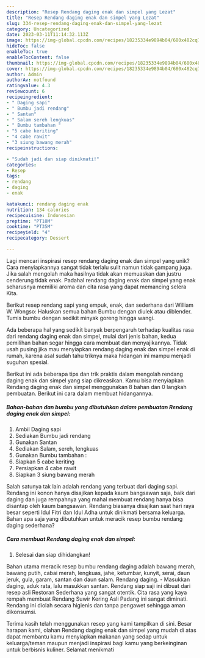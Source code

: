 ```yaml
---
description: "Resep Rendang daging enak dan simpel yang Lezat"
title: "Resep Rendang daging enak dan simpel yang Lezat"
slug: 334-resep-rendang-daging-enak-dan-simpel-yang-lezat
category: Uncategorized
date: 2023-03-11T11:14:32.113Z
image: https://img-global.cpcdn.com/recipes/18235334e9894b04/680x482cq70/rendang-daging-enak-dan-simpel-foto-resep-utama.jpg
hideToc: false
enableToc: true
enableTocContent: false
thumbnail: https://img-global.cpcdn.com/recipes/18235334e9894b04/680x482cq70/rendang-daging-enak-dan-simpel-foto-resep-utama.jpg
cover: https://img-global.cpcdn.com/recipes/18235334e9894b04/680x482cq70/rendang-daging-enak-dan-simpel-foto-resep-utama.jpg
author: Admin
authorAv: notfound
ratingvalue: 4.3
reviewcount: 6
recipeingredient:
- " Daging sapi"
- " Bumbu jadi rendang"
- " Santan"
- " Salam sereh lengkuas"
- " Bumbu tambahan "
- "5 cabe keriting"
- "4 cabe rawit"
- "3 siung bawang merah"
recipeinstructions:

- "Sudah jadi dan siap dinikmati!"
categories:
- Resep
tags:
- rendang
- daging
- enak

katakunci: rendang daging enak 
nutrition: 134 calories
recipecuisine: Indonesian
preptime: "PT18M"
cooktime: "PT35M"
recipeyield: "4"
recipecategory: Dessert

---
```





Lagi mencari inspirasi resep rendang daging enak dan simpel yang unik? Cara menyiapkannya sangat tidak terlalu sulit namun tidak gampang juga. Jika salah mengolah maka hasilnya tidak akan memuaskan dan justru cenderung tidak enak. Padahal rendang daging enak dan simpel yang enak seharusnya memiliki aroma dan cita rasa yang dapat memancing selera Kita.





Berikut resep rendang sapi yang empuk, enak, dan sederhana dari William W. Wongso: Haluskan semua bahan Bumbu dengan diulek atau diblender. Tumis bumbu dengan sedikit minyak goreng hingga wangi.

Ada beberapa hal yang sedikit banyak berpengaruh terhadap kualitas rasa dari rendang daging enak dan simpel, mulai dari jenis bahan, kedua pemilihan bahan segar hingga cara membuat dan menyajikannya. Tidak usah pusing jika mau menyiapkan rendang daging enak dan simpel enak di rumah, karena asal sudah tahu triknya maka hidangan ini mampu menjadi suguhan spesial.






Berikut ini ada beberapa tips dan trik praktis dalam mengolah rendang daging enak dan simpel yang siap dikreasikan. Kamu bisa menyiapkan Rendang daging enak dan simpel menggunakan 8 bahan dan 0 langkah pembuatan. Berikut ini cara dalam membuat hidangannya.

<!--inarticleads1-->

##### Bahan-bahan dan bumbu yang dibutuhkan dalam pembuatan Rendang daging enak dan simpel:

1. Ambil  Daging sapi
1. Sediakan  Bumbu jadi rendang
1. Gunakan  Santan
1. Sediakan  Salam, sereh, lengkuas
1. Gunakan  Bumbu tambahan :
1. Siapkan 5 cabe keriting
1. Persiapkan 4 cabe rawit
1. Siapkan 3 siung bawang merah


Salah satunya tak lain adalah rendang yang terbuat dari daging sapi. Rendang ini konon hanya disajikan kepada kaum bangsawan saja, baik dari daging dan juga rempahnya yang mahal membuat rendang hanya bisa disantap oleh kaum bangsawan. Rendang biasanya disajikan saat hari raya besar seperti Idul Fitri dan Idul Adha untuk dinikmati bersama keluarga. Bahan apa saja yang dibutuhkan untuk meracik resep bumbu rendang daging sederhana? 

<!--inarticleads2-->

##### Cara membuat Rendang daging enak dan simpel:


1. Selesai dan siap dihidangkan!

Bahan utama meracik resep bumbu rendang daging adalah bawang merah, bawang putih, cabai merah, lengkuas, jahe, ketumbar, kunyit, serai, daun jeruk, gula, garam, santan dan daun salam. Rendang daging. - Masukkan daging, aduk rata, lalu masukkan santan. Rendang siap saji ini dibuat dari resep asli Restoran Sederhana yang sangat otentik. Cita rasa yang kaya rempah membuat Rendang Suwir Kering Asli Padang ini sangat diminati. Rendang ini diolah secara higienis dan tanpa pengawet sehingga aman dikonsumsi. 

Terima kasih telah menggunakan resep yang kami tampilkan di sini. Besar harapan kami, olahan Rendang daging enak dan simpel yang mudah di atas dapat membantu kamu menyiapkan makanan yang sedap untuk keluarga/teman maupun menjadi inspirasi bagi kamu yang berkeinginan untuk berbisnis kuliner. Selamat menikmati
